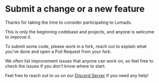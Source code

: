 # Submit a change or a new feature

Thanks for taking the time to consider participating to Lomads.

This is only the beginning codebase and projects, and anyone is welcome to improve it.

To submit some code, please work in a fork, reach out to explain what you've done and open a Pull Request from your fork.

We often list improvement issues that anyone can work on, so feel free to check the issues if you don't know where to start.

Feel free to reach out to us on our [Discord Server](https://discord.gg/dXth4DY) if you need any help!
